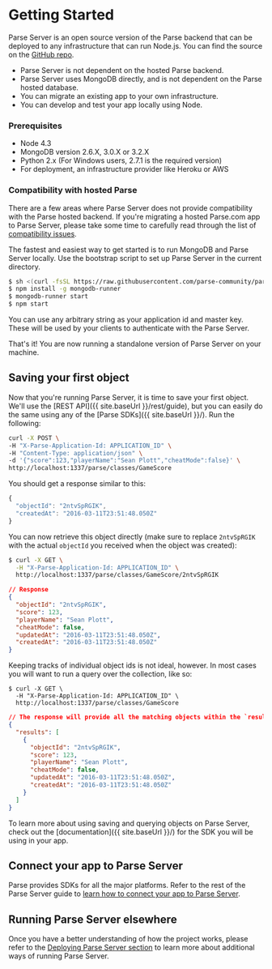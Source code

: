# Getting Started

Parse Server is an open source version of the Parse backend that can be deployed to any infrastructure that can run Node.js. You can find the source on the [GitHub repo](https://github.com/parse-community/parse-server).

* Parse Server is not dependent on the hosted Parse backend.
* Parse Server uses MongoDB directly, and is not dependent on the Parse hosted database.
* You can migrate an existing app to your own infrastructure.
* You can develop and test your app locally using Node.

### Prerequisites

* Node 4.3
* MongoDB version 2.6.X, 3.0.X or 3.2.X
* Python 2.x (For Windows users, 2.7.1 is the required version)
* For deployment, an infrastructure provider like Heroku or AWS

### Compatibility with hosted Parse

There are a few areas where Parse Server does not provide compatibility with the Parse hosted backend. If you're migrating a hosted Parse.com app to Parse Server, please take some time to carefully read through the list of [compatibility issues](#compatibility-with-parsecom).

The fastest and easiest way to get started is to run MongoDB and Parse Server locally. Use the bootstrap script to set up Parse Server in the current directory.

```bash
$ sh <(curl -fsSL https://raw.githubusercontent.com/parse-community/parse-server/master/bootstrap.sh)
$ npm install -g mongodb-runner
$ mongodb-runner start
$ npm start
```

You can use any arbitrary string as your application id and master key. These will be used by your clients to authenticate with the Parse Server.

That's it! You are now running a standalone version of Parse Server on your machine.

## Saving your first object

Now that you're running Parse Server, it is time to save your first object. We'll use the [REST API]({{ site.baseUrl }}/rest/guide), but you can easily do the same using any of the [Parse SDKs]({{ site.baseUrl }}/). Run the following:

```bash
curl -X POST \
-H "X-Parse-Application-Id: APPLICATION_ID" \
-H "Content-Type: application/json" \
-d '{"score":123,"playerName":"Sean Plott","cheatMode":false}' \
http://localhost:1337/parse/classes/GameScore
```

You should get a response similar to this:

```js
{
  "objectId": "2ntvSpRGIK",
  "createdAt": "2016-03-11T23:51:48.050Z"
}
```

You can now retrieve this object directly (make sure to replace `2ntvSpRGIK` with the actual `objectId` you received when the object was created):

```bash
$ curl -X GET \
  -H "X-Parse-Application-Id: APPLICATION_ID" \
  http://localhost:1337/parse/classes/GameScore/2ntvSpRGIK
```

```json
// Response
{
  "objectId": "2ntvSpRGIK",
  "score": 123,
  "playerName": "Sean Plott",
  "cheatMode": false,
  "updatedAt": "2016-03-11T23:51:48.050Z",
  "createdAt": "2016-03-11T23:51:48.050Z"
}
```

Keeping tracks of individual object ids is not ideal, however. In most cases you will want to run a query over the collection, like so:

```
$ curl -X GET \
  -H "X-Parse-Application-Id: APPLICATION_ID" \
  http://localhost:1337/parse/classes/GameScore
```

```json
// The response will provide all the matching objects within the `results` array:
{
  "results": [
    {
      "objectId": "2ntvSpRGIK",
      "score": 123,
      "playerName": "Sean Plott",
      "cheatMode": false,
      "updatedAt": "2016-03-11T23:51:48.050Z",
      "createdAt": "2016-03-11T23:51:48.050Z"
    }
  ]
}

```

To learn more about using saving and querying objects on Parse Server, check out the [documentation]({{ site.baseUrl }}/) for the SDK you will be using in your app.

## Connect your app to Parse Server

Parse provides SDKs for all the major platforms. Refer to the rest of the Parse Server guide to [learn how to connect your app to Parse Server](#using-parse-sdks-with-parse-server).

## Running Parse Server elsewhere

Once you have a better understanding of how the project works, please refer to the [Deploying Parse Server section](#deploying-parse-server) to learn more about additional ways of running Parse Server.
